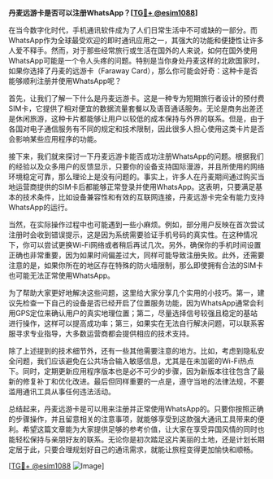 **丹麦远游卡是否可以注册WhatsApp？[[TG💪+ @esim1088](https://t.me/s/esim1088)]**

在当今数字化时代，手机通讯软件成为了人们日常生活中不可或缺的一部分。而WhatsApp作为全球最受欢迎的即时通讯应用之一，其强大的功能和便捷性让许多人爱不释手。然而，对于那些经常旅行或生活在国外的人来说，如何在国外使用WhatsApp可能是一个令人头疼的问题。特别是当你身处丹麦这样的北欧国家时，如果你选择了丹麦的远游卡（Faraway Card），那么你可能会好奇：这种卡是否能够顺利注册并使用WhatsApp呢？

首先，让我们了解一下什么是丹麦远游卡。这是一种专为短期旅行者设计的预付费SIM卡，它提供了相对便宜的数据流量套餐以及语音通话服务。无论是商务出差还是休闲旅游，这种卡片都能够让用户以较低的成本保持与外界的联系。但是，由于各国对电子通信服务有不同的规定和技术限制，因此很多人担心使用这类卡片是否会影响某些应用程序的功能。

接下来，我们就来探讨一下丹麦远游卡能否成功注册WhatsApp的问题。根据我们的经验以及众多用户的反馈显示，只要你的设备支持国际漫游，并且所使用的网络环境稳定可靠，那么理论上是没有问题的。事实上，许多人在丹麦期间通过购买当地运营商提供的SIM卡后都能够正常登录并使用WhatsApp。这表明，只要满足基本的技术条件，比如设备兼容性和有效的互联网连接，丹麦远游卡完全有能力支持WhatsApp的运行。

当然，在实际操作过程中也可能遇到一些小麻烦。例如，部分用户反映在首次尝试注册时会收到错误提示，这是因为系统需要验证手机号码的真实性。在这种情况下，你可以尝试更换Wi-Fi网络或者稍后再试几次。另外，确保你的手机时间设置正确也非常重要，因为如果时间偏差过大，同样可能导致注册失败。此外，还需要注意的是，如果你所在的地区存在特殊的防火墙限制，那么即使拥有合法的SIM卡也可能无法正常使用WhatsApp。

为了帮助大家更好地解决这些问题，这里给大家分享几个实用的小技巧。第一，建议先检查一下自己的设备是否已经开启了位置服务功能，因为WhatsApp通常会利用GPS定位来确认用户的真实地理位置；第二，尽量选择信号较强且稳定的基站进行操作，这样可以提高成功率；第三，如果实在无法自行解决问题，可以联系客服寻求专业指导，大多数运营商都会提供相应的技术支持。

除了上述提到的技术细节外，还有一些其他需要注意的地方。比如，考虑到隐私安全问题，我们应该避免在公共场合输入敏感信息，尤其是在未加密的Wi-Fi热点下。同时，定期更新应用程序版本也是必不可少的步骤，因为新版本往往包含了最新的修复补丁和优化改进。最后但同样重要的一点是，遵守当地的法律法规，不要滥用通讯工具从事任何违法活动。

总结起来，丹麦远游卡是可以用来注册并正常使用WhatsApp的。只要你按照正确的步骤操作，并且留意相关的注意事项，就能够享受到这款强大通讯工具带来的便利。希望这篇文章能为大家提供足够的参考价值，让大家在享受异国风情的同时也能轻松保持与亲朋好友的联系。无论你是初次踏足这片美丽的土地，还是计划长期定居于此，只要合理规划好自己的通讯需求，就能让旅程变得更加愉快和顺畅。

[[TG💪+ @esim1088](https://t.me/s/esim1088) ![Image](https://i.postimg.cc/4NQfJmqS/Snipaste-2025-05-13-00-14-12.png)]